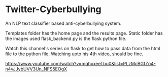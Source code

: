 # Twitter-Cyberbullying

An NLP text classifier based anti-cyberbullying system.

Templates folder has the home page and the results page.
Static folder has the images used 
flask_backend.py is the flask python file.

Watch this channel's series on flask to get how to pass data from the html file to the python file. Watching upto his 4th video, should be fine.

https://www.youtube.com/watch?v=mqhxxeeTbu0&list=PLzMcBGfZo4-n4vJJybUVV3Un_NFS5EOgX
